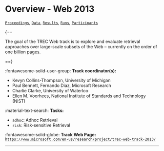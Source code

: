 # Overview - Web 2013

[`Proceedings`](./proceedings.md), [`Data`](./data.md), [`Results`](./results.md), [`Runs`](./runs.md), [`Participants`](./participants.md)

{==

The goal of the TREC Web track is to explore and evaluate retrieval approaches over large-scale subsets of the Web – currently on the order of one billion pages.

==}

:fontawesome-solid-user-group: **Track coordinator(s):**

- Kevyn Collins-Thompson, University of Michigan 
- Paul Bennett, Fernando Diaz, Microsoft Research 
- Charlie Clarke, University of Waterloo 
- Ellen M. Voorhees, National Institute of Standards and Technology (NIST) 

:material-text-search: **Tasks:**

- `adhoc`: Adhoc Retrieval 
- `risk`: Risk-sensitive Retrieval 

:fontawesome-solid-globe: **Track Web Page:** [`https://www.microsoft.com/en-us/research/project/trec-web-track-2013/`](https://www.microsoft.com/en-us/research/project/trec-web-track-2013/) 

---

